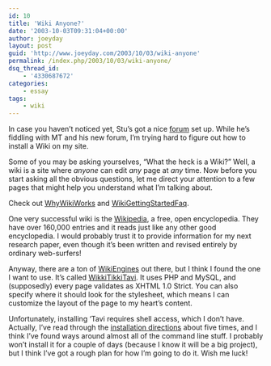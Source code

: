 ```yaml
---
id: 10
title: 'Wiki Anyone?'
date: '2003-10-03T09:31:04+00:00'
author: joeyday
layout: post
guid: 'http://www.joeyday.com/2003/10/03/wiki-anyone'
permalink: /index.php/2003/10/03/wiki-anyone/
dsq_thread_id:
    - '4330687672'
categories:
    - essay
tags:
    - wiki
---
```


In case you haven’t noticed yet, Stu’s got a nice [forum](http://forum.cool-stu.com) set up. While he’s fiddling with MT and his new forum, I’m trying hard to figure out how to install a Wiki on my site.

Some of you may be asking yourselves, “What the heck is a Wiki?” Well, a wiki is a site where *anyone* can edit *any* page at *any* time. Now before you start asking all the obvious questions, let me direct your attention to a few pages that might help you understand what I’m talking about.

Check out [WhyWikiWorks](http://c2.com/cgi/wiki?WhyWikiWorks) and [WikiGettingStartedFaq](http://c2.com/cgi/wiki?WikiGettingStartedFaq).

One very successful wiki is the [Wikipedia](http://www.wikipedia.org), a free, open encyclopedia. They have over 160,000 entries and it reads just like any other good encyclopedia. I would probably trust it to provide information for my next research paper, even though it’s been written and revised entirely by ordinary web-surfers!

Anyway, there are a ton of [WikiEngines](http://c2.com/cgi/wiki?WikiEngines) out there, but I think I found the one I want to use. It’s called [WikkiTikkiTavi](http://tavi.sourceforge.net). It uses PHP and MySQL, and (supposedly) every page validates as XHTML 1.0 Strict. You can also specify where it should look for the stylesheet, which means I can customize the layout of the page to my heart’s content.

Unfortunately, installing ‘Tavi requires shell access, which I don’t have. Actually, I’ve read through the [installation directions](http://tavi.sourceforge.net/TaviInstructions) about five times, and I think I’ve found ways around almost all of the command line stuff. I probably won’t install it for a couple of days (because I know it will be a big project), but I think I’ve got a rough plan for how I’m going to do it. Wish me luck!
